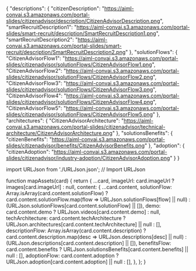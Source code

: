 {
  "descriptions": {
    "citizenDescription": "https://aiml-convai.s3.amazonaws.com/portal-slides/citizenadvisor/description/CitizenAdvisorDescription.png",
    "smartRecruitDescription1": "https://aiml-convai.s3.amazonaws.com/portal-slides/smart-recruit/description/SmartRecruitDescription1.png",
    "smartRecruitDescription2": "https://aiml-convai.s3.amazonaws.com/portal-slides/smart-recruit/description/SmartRecruitDescription2.png"
  },
  "solutionFlows": {
    "CitizenAdvisorFlow1": "https://aiml-convai.s3.amazonaws.com/portal-slides/citizenadvisor/solutionFlows/CitizenAdvisorFlow1.png",
    "CitizenAdvisorFlow2": "https://aiml-convai.s3.amazonaws.com/portal-slides/citizenadvisor/solutionFlows/CitizenAdvisorFlow2.png",
    "CitizenAdvisorFlow3": "https://aiml-convai.s3.amazonaws.com/portal-slides/citizenadvisor/solutionFlows/CitizenAdvisorFlow3.png",
    "CitizenAdvisorFlow4": "https://aiml-convai.s3.amazonaws.com/portal-slides/citizenadvisor/solutionFlows/CitizenAdvisorFlow4.png",
    "CitizenAdvisorFlow5": "https://aiml-convai.s3.amazonaws.com/portal-slides/citizenadvisor/solutionFlows/CitizenAdvisorFlow5.png"
  },
  "architectures": {
    "CitizenAdvisorArchitecture": "https://aiml-convai.s3.amazonaws.com/portal-slides/citizenadvisor/technical-architecture/CitizenAdvisorArchitecture.png"
  },
  "solutionsBenefits": {
    "citizenBenefits": "https://aiml-convai.s3.amazonaws.com/portal-slides/citizenadvisor/benefits/CitizenAdvisorBenefits.png"
  },
  "adoption": {
    "citizenAdoption": "https://aiml-convai.s3.amazonaws.com/portal-slides/citizenadvisor/industry-adoption/CitizenAdvisorAdoption.png"
  }
}




import URLJson from './URLJson.json'; // Import URLJson

function mapAssets(card) {
  return {
    ...card,
    imageUrl: card.imageUrl ? images[card.imageUrl] : null,
    content: {
      ...card.content,
      solutionFlow: Array.isArray(card.content.solutionFlow)
        ? card.content.solutionFlow.map(flow => URLJson.solutionFlows[flow] || null)
        : (URLJson.solutionFlows[card.content.solutionFlow] || []),
      demo: card.content.demo ? URLJson.videos[card.content.demo] : null,
      techArchitecture: card.content.techArchitecture
        ? URLJson.architectures[card.content.techArchitecture] || null
        : [],
      descriptionFlow: Array.isArray(card.content.description)
        ? card.content.description.map(desc => URLJson.descriptions[desc] || null)
        : (URLJson.descriptions[card.content.description] || []),
      benefitsFlow: card.content.benefits
        ? URLJson.solutionsBenefits[card.content.benefits] || null
        : [],
      adoptionFlow: card.content.adoption
        ? URLJson.adoption[card.content.adoption] || null
        : [],
    },
  };
}
